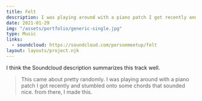 ```yaml
---
title: Felt
description: I was playing around with a piano patch I got recently and stumbled onto some chords that sounded nice.
date: 2021-01-29
img: "/assets/portfolio/generic-single.jpg"
type: Music
links:
  - soundcloud: https://soundcloud.com/personmeetup/felt
layout: layouts/project.njk
---
```


I think the Soundcloud description summarizes this track well.

> This came about pretty randomly. I was playing around with a piano patch I got recently and stumbled onto some chords that sounded nice. from there, I made this.
